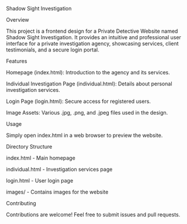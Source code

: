 Shadow Sight Investigation

Overview

This project is a frontend design for a Private Detective Website named Shadow Sight Investigation. It provides an intuitive and professional user interface for a private investigation agency, showcasing services, client testimonials, and a secure login portal.

Features

Homepage (index.html): Introduction to the agency and its services.

Individual Investigation Page (individual.html): Details about personal investigation services.

Login Page (login.html): Secure access for registered users.

Image Assets: Various .jpg, .png, and .jpeg files used in the design.

Usage

Simply open index.html in a web browser to preview the website.

Directory Structure

index.html - Main homepage

individual.html - Investigation services page

login.html - User login page

images/ - Contains images for the website

Contributing

Contributions are welcome! Feel free to submit issues and pull requests.
